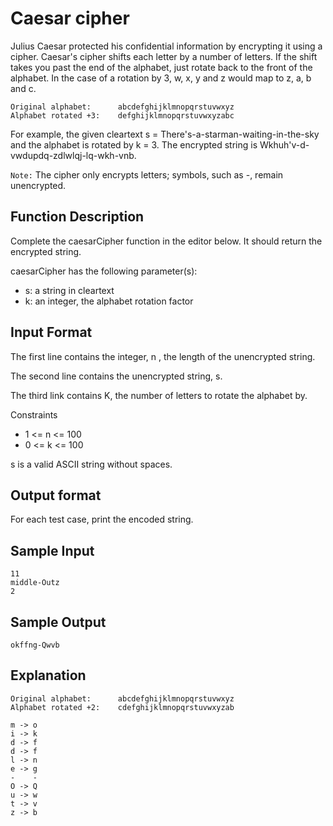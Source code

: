 # Caesar cipher

Julius Caesar protected his confidential information by encrypting it using a cipher. Caesar's cipher shifts each letter by a number of letters. If the shift takes you past the end of the alphabet, just rotate back to the front of the alphabet. In the case of a rotation by 3, w, x, y and z would map to z, a, b and c.

    Original alphabet:      abcdefghijklmnopqrstuvwxyz
    Alphabet rotated +3:    defghijklmnopqrstuvwxyzabc

For example, the given cleartext s = There's-a-starman-waiting-in-the-sky and the alphabet is rotated by k = 3. The encrypted string is Wkhuh'v-d-vwdupdq-zdlwlqj-lq-wkh-vnb.

`Note:` The cipher only encrypts letters; symbols, such as -, remain unencrypted.

## Function Description

Complete the caesarCipher function in the editor below. It should return the encrypted string.

caesarCipher has the following parameter(s):

- s: a string in cleartext
- k: an integer, the alphabet rotation factor

## Input Format

The first line contains the integer, n , the length of the unencrypted string.

The second line contains the unencrypted string, s.

The third link contains K, the number of letters to rotate the alphabet by.

Constraints

- 1 <= n <= 100
- 0 <= k <= 100

s is a valid ASCII string without spaces.

## Output format

For each test case, print the encoded string.

## Sample Input

    11
    middle-Outz
    2

## Sample Output

    okffng-Qwvb

## Explanation

    Original alphabet:      abcdefghijklmnopqrstuvwxyz
    Alphabet rotated +2:    cdefghijklmnopqrstuvwxyzab

    m -> o
    i -> k
    d -> f
    d -> f
    l -> n
    e -> g
    -    -
    O -> Q
    u -> w
    t -> v
    z -> b